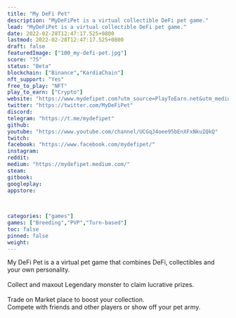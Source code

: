```yaml
---
title: "My DeFi Pet"
description: "MyDeFiPet is a virtual collectible DeFi pet game."
lead: "MyDeFiPet is a virtual collectible DeFi pet game."
date: 2022-02-28T12:47:17.525+0800
lastmod: 2022-02-28T12:47:17.525+0800
draft: false
featuredImage: ["100_my-defi-pet.jpg"]
score: "75"
status: "Beta"
blockchain: ["Binance","KardiaChain"]
nft_support: "Yes"
free_to_play: "NFT"
play_to_earn: ["Crypto"]
website: "https://www.mydefipet.com?utm_source=PlayToEarn.net&utm_medium=organic&utm_campaign=gamepage"
twitter: "https://twitter.com/MyDeFiPet"
discord: 
telegram: "https://t.me/mydefipet"
github: 
youtube: "https://www.youtube.com/channel/UCGqJ4oee95bEnXFxNkuIQkQ"
twitch: 
facebook: "https://www.facebook.com/mydefipet/"
instagram: 
reddit: 
medium: "https://mydefipet.medium.com/"
steam: 
gitbook: 
googleplay: 
appstore: 

  
    
categories: ["games"]
games: ["Breeding","PVP","Turn-based"]
toc: false
pinned: false
weight: 
---
```

My DeFi Pet is a a virtual pet game that combines DeFi, collectibles and your own personality.<br> <br> Collect and maxout Legendary monster to claim lucrative prizes. <br> <br> Trade on Market place to boost your collection. <br> Compete with friends and other players or show off your pet army.